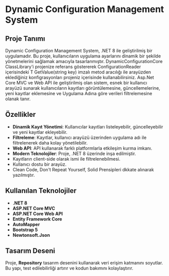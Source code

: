 # Dynamic Configuration Management System

## Proje Tanımı
Dynamic Configuration Management System, .NET 8 ile geliştirilmiş bir uygulamadır. Bu proje, kullanıcıların uygulama ayarlarını dinamik bir şekilde yönetmelerini sağlamak amacıyla tasarlanmıştır.
DynamicConfigurationCore ClassLibrary'i projenize referans göstererek ConfigurationReader içerisindeki T GetValue<T>(string key) imzalı metod aracılığı ile arayüzden eklediğiniz konfigrasyonları projeniz içerisinde kullanabilirsiniz.
Asp.Net Core MVC ve Web API ile geliştirilmiş olan sistem, esnek bir kullanıcı arayüzü sunarak kullanıcıların kayıtları görüntülemesine, güncellemelerine, yeni kayıtlar eklemesine ve Uygulama Adına göre verileri filtrelemesine olanak tanır.

## Özellikler
- **Dinamik Kayıt Yönetimi**: Kullanıcılar kayıtları listeleyebilir, güncelleyebilir ve yeni kayıtlar ekleyebilir.
- **Filtreleme**: Kayıtlar, kullanıcı arayüzü üzerinden uygulama adı ile filtrelenerek daha kolay yönetilebilir.
- **Web API**: API kullanarak farklı platformlarla etkileşim kurma imkanı.
- **Modern Teknolojiler**: Proje, .NET 8 üzerinde inşa edilmiştir.
-  Kayıtların client-side olarak ismi ile filtrelenebilmesi.
- Kullanıcı dostu bir arayüz.
- Clean Code, Don't Repeat Yourself, Solid Prensipleri dkkate alınarak yazılmıştır.

## Kullanılan Teknolojiler
- **.NET 8**
- **ASP.NET Core MVC**
- **ASP.NET Core Web API**
- **Entity Framework Core**
- **AutoMapper**
- **Bootstrap 5**
- **Newtonsoft.Json**


## Tasarım Deseni
Proje, **Repository** tasarım desenini kullanarak veri erişim katmanını soyutlar. Bu yapı, test edilebilirliği artırır ve kodun bakımını kolaylaştırır.

